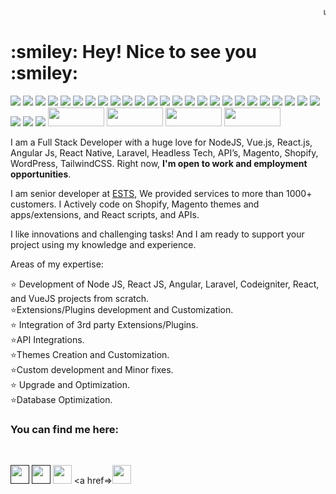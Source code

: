 <html>

   <head>
	
   </head>

   <body>
<marquee>use our <a href="https://expertcoderz.com/free-2-hours-development.html" target="_blank">2 hours Free Service</a></marquee>
    
	

<h1> :smiley:  Hey! Nice to see you :smiley:  </h1>
	   <p>
		   <img src="https://camo.githubusercontent.com/502acb662569148b0f01f8bc381f01214f0905ae2fbd93d58f88faf09d10548e/68747470733a2f2f737572616a6b756d617761742e636f6d2f676974696d672f52656163746a732e737667"/>  

<img src="https://camo.githubusercontent.com/d9539e6922ca89f31f5987c38367ea918248eed22a50c9cc226092000091d558/68747470733a2f2f737572616a6b756d617761742e636f6d2f676974696d672f6e6f64656a732e737667"/>
<img src="https://surajkumawat.com/gitimg/php.svg"/>  
<img src="https://surajkumawat.com/gitimg/python.svg"/>
<img src="https://surajkumawat.com/gitimg/TypeScript.svg"/>          
<img src="https://surajkumawat.com/gitimg/Vuejs.svg"/>       
<img src="https://surajkumawat.com/gitimg/HTML5.svg"/> 
<img src="https://surajkumawat.com/gitimg/javascript.svg"/> 
<img src="https://surajkumawat.com/gitimg/jQery.svg"/>
<img src="https://surajkumawat.com/gitimg/Laravel.svg"/>           
<img src="https://surajkumawat.com/gitimg/css3.svg"/>
<img src="https://surajkumawat.com/gitimg/Tailwindcss.svg"/> 
<img src="https://surajkumawat.com/gitimg/bootstap.svg"/>       
<img src="https://surajkumawat.com/gitimg/macOs.svg"/> 
<img src="https://surajkumawat.com/gitimg/SqlLite.svg"/>
<img src="https://surajkumawat.com/gitimg/Mariadbsvg.svg"/>
<img src="https://surajkumawat.com/gitimg/Mysqlsvg.svg"/> 
<img src="https://surajkumawat.com/gitimg/Cloudflare.svg"/>
<img src="https://surajkumawat.com/gitimg/Debian.svg"/>
<img src="https://surajkumawat.com/gitimg/Docker.svg"/>
<img src="https://surajkumawat.com/gitimg/redis.svg"/>
<img src="https://surajkumawat.com/gitimg/zorinos.svg"/>
<img src="https://surajkumawat.com/gitimg/Alpinejs.svg"/>
<img src="https://surajkumawat.com/gitimg/markdown.svg"/>
<img src="https://surajkumawat.com/gitimg/Netify.svg"/>
<img src="https://surajkumawat.com/gitimg/vitejs.svg"/>
<img src="https://surajkumawat.com/gitimg/wordpress.svg"/>    
<img src="https://surajkumawat.com/gitimg/Elementor.svg"/>
<img src="https://surajkumawat.com/gitimg/Shopify_logo_2018.svg.png" width="90" height="30"/>
<img src="https://surajkumawat.com/gitimg/120px-Magento.svg.png" width="90" height="30"/>
<img src="https://surajkumawat.com/gitimg/120px-AngularJS_logo.svg.png" width="90" height="30"/>
<img src="https://surajkumawat.com/gitimg/Google-flutter-logo.svg.png" width="90" height="30"/></p>


I am a Full Stack Developer with a huge love for NodeJS, Vue.js, React.js, Angular Js, React Native,  Laravel, Headless Tech, API’s, Magento, Shopify, WordPress, TailwindCSS. 
								Right now, <b>I'm open to work and employment opportunities</b>.

I am senior developer at <a href="https://www.expoundsofttechsolution.com">ESTS</a>, We provided services to more than 1000+ customers. I Actively code on Shopify, Magento  themes and apps/extensions, and  React scripts, and APIs.

	   
	   
I like innovations and challenging tasks! And I am ready to support your project using my knowledge and experience.

Areas of my expertise:
	   
:star: Development of Node JS, React JS,  Angular, Laravel, Codeigniter, React, and VueJS projects from scratch.<br/>
:star:Extensions/Plugins development and Customization.<br/>
:star: Integration of 3rd party Extensions/Plugins.<br/>
:star:API Integrations.<br/>
:star:Themes Creation and Customization.<br/>
:star:Custom development and Minor fixes.<br/>
:star: Upgrade and Optimization.<br/>
:star:Database Optimization.<br/>
	   <h3> You can find me here:</h3><br/>
	   
<a href=""><img src="https://surajkumawat.com/gitimg/twitter.png" width="30" height="30" ></a>
<a href=""><img src="https://surajkumawat.com/gitimg/facebook-logo.png" width="30" height="30"></a>
<a href="/"><img src="https://surajkumawat.com/gitimg/instagram.png" width="30" height="30" ></a>
<a href=><img src="https://surajkumawat.com/gitimg/email.png" width="30" height="30" ></a>
	   
   </body>

</html> 
